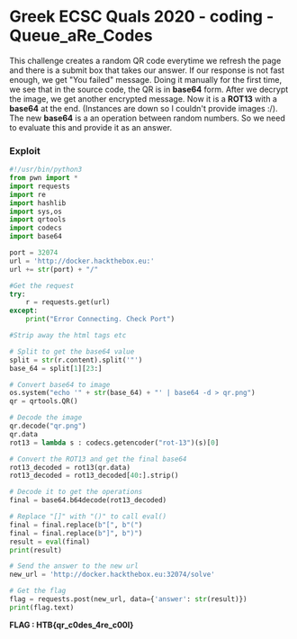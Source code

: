 # Greek ECSC Quals 2020 - coding - Queue_aRe_Codes

This challenge creates a random QR code everytime we refresh the page and there is a submit box that takes our answer. If our response is not fast enough, we get "You failed" message.
Doing it manually for the first time, we see that in the source code, the QR is in **base64** form. After we decrypt the image, we get another encrypted message.
Now it is a **ROT13** with a **base64** at the end. (Instances are down so I couldn't provide images :/).
The new **base64** is a an operation between random numbers. So we need to evaluate this and provide it as an answer.  

### Exploit

```python
#!/usr/bin/python3
from pwn import *
import requests
import re
import hashlib
import sys,os
import qrtools
import codecs
import base64

port = 32074
url = 'http://docker.hackthebox.eu:'
url += str(port) + "/"

#Get the request
try:
    r = requests.get(url)
except:
    print("Error Connecting. Check Port")

#Strip away the html tags etc

# Split to get the base64 value
split = str(r.content).split('"')
base_64 = split[1][23:]

# Convert base64 to image
os.system("echo '" + str(base_64) + "' | base64 -d > qr.png")
qr = qrtools.QR()

# Decode the image
qr.decode("qr.png")
qr.data
rot13 = lambda s : codecs.getencoder("rot-13")(s)[0]

# Convert the ROT13 and get the final base64
rot13_decoded = rot13(qr.data) 
rot13_decoded = rot13_decoded[40:].strip()

# Decode it to get the operations
final = base64.b64decode(rot13_decoded)

# Replace "[]" with "()" to call eval()
final = final.replace(b"[", b"(")
final = final.replace(b"]", b")")
result = eval(final)
print(result)

# Send the answer to the new url
new_url = 'http://docker.hackthebox.eu:32074/solve'

# Get the flag
flag = requests.post(new_url, data={'answer': str(result)})
print(flag.text)
```

**FLAG : HTB{qr_c0des_4re_c00l}**
